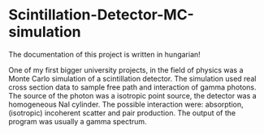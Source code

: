 # Scintillation-Detector-MC-simulation

The documentation of this project is written in hungarian!

One of my first bigger university projects, in the field of physics was a Monte Carlo simulation of a scintillation detector. The simulation used real cross section data to sample free path and interaction of gamma photons. The source of the photon was a isotropic point source, the detector was a homogeneous NaI cylinder. The possible interaction were: absorption, (isotropic) incoherent scatter and pair production. The output of the program was usually a gamma spectrum.
